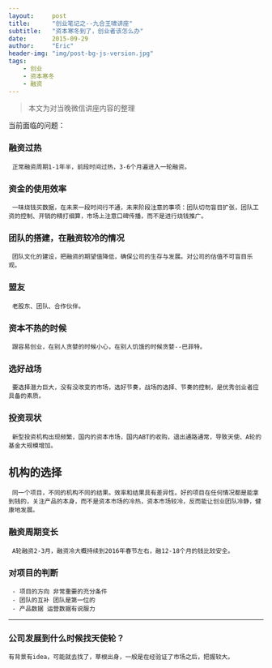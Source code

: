 ```yaml
---
layout:     post
title:      "创业笔记之--九合王啸讲座"
subtitle:   "资本寒冬到了，创业者该怎么办"
date:       2015-09-29
author:     "Eric"
header-img: "img/post-bg-js-version.jpg"
tags:
    - 创业
    - 资本寒冬
    - 融资
---
```


> 本文为对当晚微信讲座内容的整理

当前面临的问题：

### 融资过热
     正常融资周期1-1年半，前段时间过热，3-6个月遍进入一轮融资。

### 资金的使用效率
     一味烧钱买数据，在未来一段时间行不通，未来阶段注意的事项：团队切勿盲目扩张，团队工资的控制、开销的精打细算，市场上注意口碑传播，而不是进行烧钱推广。

### 团队的搭建，在融资较冷的情况
     团队文化的建设，把融资的期望值降低，确保公司的生存与发展。对公司的估值不可盲目乐观。

### 盟友
     老股东、团队、合作伙伴。

### 资本不热的时候
     跟容易创业，在别人贪婪的时候小心，在别人饥饿的时候贪婪--巴菲特。

### 选好战场
     要选择潜力巨大，没有没改变的市场，选好节奏，战场的选择、节奏的控制，是优秀创业者应具备的素质。

### 投资现状
     新型投资机构出现频繁，国内的资本市场，国内ABT的收购，退出通路通常，导致天使、A轮的基金大规模增加。

## 机构的选择
     同一个项目，不同的机构不同的结果。效率和结果具有差异性。好的项目在任何情况都是能拿到钱的，关注产品的本身，而不是资本市场的冷热，资本市场较冷，反而能让创业团队冷静，健康地发展。

### 融资周期变长
     A轮融资2-3月，融资冷大概持续到2016年春节左右，融12-18个月的钱比较安全。

### 对项目的判断
     - 项目的方向 非常重要的充分条件
     - 团队的互补 团队是第一位的
     - 产品数据 运营数据有说服力
---
### 公司发展到什么时候找天使轮？
    有背景有idea，可能就去找了，草根出身，一般是在经验证了市场之后，把握较大。
